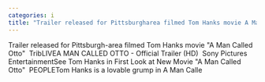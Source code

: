```yaml
---
categories: i
title: "Trailer released for Pittsburgharea filmed Tom Hanks movie A Man Called Otto  TribLIVE"
---
```

Trailer released for Pittsburgh-area filmed Tom Hanks movie "A Man Called Otto"&nbsp;&nbsp;TribLIVEA MAN CALLED OTTO - Official Trailer (HD)&nbsp;&nbsp;Sony Pictures EntertainmentSee Tom Hanks in First Look at New Movie "A Man Called Otto"&nbsp;&nbsp;PEOPLETom Hanks is a lovable grump in A Man Calle